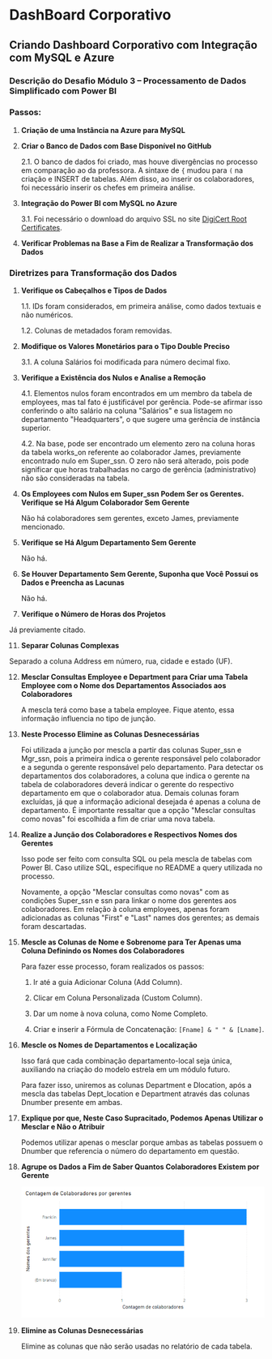 # DashBoard Corporativo

## Criando Dashboard Corporativo com Integração com MySQL e Azure

### Descrição do Desafio Módulo 3 – Processamento de Dados Simplificado com Power BI

### Passos:

1. **Criação de uma Instância na Azure para MySQL**
   
2. **Criar o Banco de Dados com Base Disponível no GitHub**

   2.1. O banco de dados foi criado, mas houve divergências no processo em comparação ao da professora. A sintaxe de `{` mudou para `(` na criação e INSERT de tabelas. Além disso, ao inserir os colaboradores, foi necessário inserir os chefes em primeira análise.

3. **Integração do Power BI com MySQL no Azure**

   3.1. Foi necessário o download do arquivo SSL no site [DigiCert Root Certificates](https://www.digicert.com/kb/digicert-root-certificates.htm#roots).

4. **Verificar Problemas na Base a Fim de Realizar a Transformação dos Dados**

### Diretrizes para Transformação dos Dados

1. **Verifique os Cabeçalhos e Tipos de Dados**

   1.1. IDs foram considerados, em primeira análise, como dados textuais e não numéricos.

   1.2. Colunas de metadados foram removidas.

3. **Modifique os Valores Monetários para o Tipo Double Preciso**

   3.1. A coluna Salários foi modificada para número decimal fixo.

4. **Verifique a Existência dos Nulos e Analise a Remoção**

   4.1. Elementos nulos foram encontrados em um membro da tabela de employees, mas tal fato é justificável por gerência. Pode-se afirmar isso conferindo o alto salário na coluna "Salários" e sua listagem no departamento "Headquarters", o que sugere uma gerência de instância superior.

   4.2. Na base, pode ser encontrado um elemento zero na coluna horas da tabela works_on referente ao colaborador James, previamente encontrado nulo em Super_ssn. O zero não será alterado, pois pode significar que horas trabalhadas no cargo de gerência (administrativo) não são consideradas na tabela.

6. **Os Employees com Nulos em Super_ssn Podem Ser os Gerentes. Verifique se Há Algum Colaborador Sem Gerente**

   Não há colaboradores sem gerentes, exceto James, previamente mencionado.

8. **Verifique se Há Algum Departamento Sem Gerente**

   Não há.

9. **Se Houver Departamento Sem Gerente, Suponha que Você Possui os Dados e Preencha as Lacunas**

   Não há.

10. **Verifique o Número de Horas dos Projetos**

   Já previamente citado.

11. **Separar Colunas Complexas**

   Separado a coluna Address em número, rua, cidade e estado (UF).

12. **Mesclar Consultas Employee e Department para Criar uma Tabela Employee com o Nome dos Departamentos Associados aos Colaboradores**

    A mescla terá como base a tabela employee. Fique atento, essa informação influencia no tipo de junção.

13. **Neste Processo Elimine as Colunas Desnecessárias**

    Foi utilizada a junção por mescla a partir das colunas Super_ssn e Mgr_ssn, pois a primeira indica o gerente responsável pelo colaborador e a segunda o gerente responsável pelo departamento. Para detectar os departamentos dos colaboradores, a coluna que indica o gerente na tabela de colaboradores deverá indicar o gerente do respectivo departamento em que o colaborador atua. Demais colunas foram excluídas, já que a informação adicional desejada é apenas a coluna de departamento. É importante ressaltar que a opção "Mesclar consultas como novas" foi escolhida a fim de criar uma nova tabela.

14. **Realize a Junção dos Colaboradores e Respectivos Nomes dos Gerentes**

    Isso pode ser feito com consulta SQL ou pela mescla de tabelas com Power BI. Caso utilize SQL, especifique no README a query utilizada no processo.

    Novamente, a opção "Mesclar consultas como novas" com as condições Super_ssn e ssn para linkar o nome dos gerentes aos colaboradores. Em relação à coluna employees, apenas foram adicionadas as colunas "First" e "Last" names dos gerentes; as demais foram descartadas.

15. **Mescle as Colunas de Nome e Sobrenome para Ter Apenas uma Coluna Definindo os Nomes dos Colaboradores**

    Para fazer esse processo, foram realizados os passos:
    
    1. Ir até a guia Adicionar Coluna (Add Column).
    
    2. Clicar em Coluna Personalizada (Custom Column).
    
    3. Dar um nome à nova coluna, como Nome Completo.
    
    4. Criar e inserir a Fórmula de Concatenação: `[Fname] & " " & [Lname]`.

16. **Mescle os Nomes de Departamentos e Localização**

    Isso fará que cada combinação departamento-local seja única, auxiliando na criação do modelo estrela em um módulo futuro.

    Para fazer isso, uniremos as colunas Department e Dlocation, após a mescla das tabelas Dept_location e Department através das colunas Dnumber presente em ambas.

17. **Explique por que, Neste Caso Supracitado, Podemos Apenas Utilizar o Mesclar e Não o Atribuir**

    Podemos utilizar apenas o mesclar porque ambas as tabelas possuem o Dnumber que referencia o número do departamento em questão.

18. **Agrupe os Dados a Fim de Saber Quantos Colaboradores Existem por Gerente**

    ![Figura: Contagem de Colaboradores por Gerentes](https://github.com/Anajulia-gon/DashBoardCorporativo/blob/main/figura-contagem-de-colaboradores-por-gerentes.png)

19. **Elimine as Colunas Desnecessárias**

    Elimine as colunas que não serão usadas no relatório de cada tabela.
